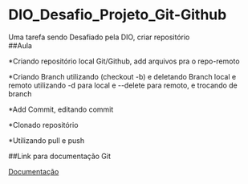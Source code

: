 # DIO_Desafio_Projeto_Git-Github
Uma tarefa sendo Desafiado pela DIO, criar repositório  
##Aula

*Criando repositório local Git/Github, add arquivos pra o repo-remoto

*Criando Branch utilizando (checkout -b) e deletando Branch local e remoto utilizando -d para local e --delete para remoto, e  trocando de branch

*Add Commit, editando commit 

*Clonado repositório 

*Utilizando pull e push

##Link para documentação Git

[Documentação](https://git-scm.com/doc)
